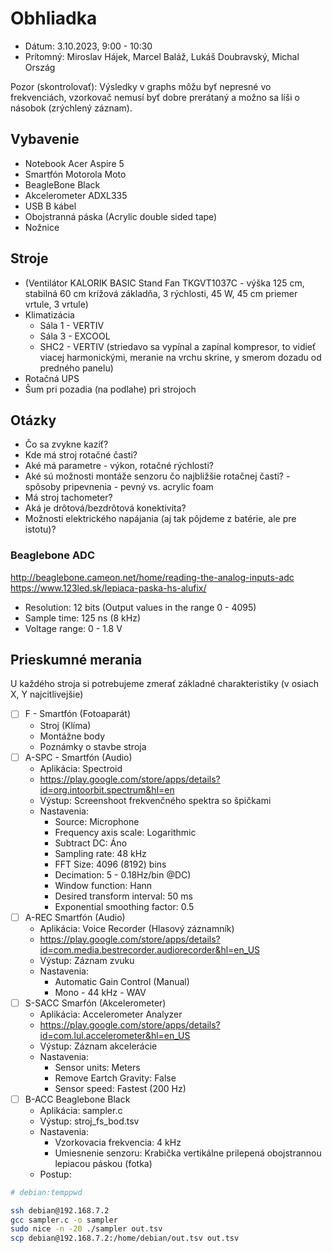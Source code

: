 # Obhliadka

- Dátum: 3.10.2023, 9:00 - 10:30
- Prítomný: Miroslav Hájek, Marcel Baláž, Lukáš Doubravský, Michal Ország


Pozor (skontrolovať): Výsledky v graphs môžu byť nepresné vo frekvenciách, vzorkovač nemusí byť dobre prerátaný a možno sa líši o násobok (zrýchlený záznam).


## Vybavenie
- Notebook Acer Aspire 5
- Smartfón Motorola Moto
- BeagleBone Black
- Akcelerometer ADXL335
- USB B kábel
- Obojstranná páska (Acrylic double sided tape)
- Nožnice

## Stroje
- (Ventilátor KALORIK BASIC Stand Fan TKGVT1037C  - výška 125 cm, stabilná 60 cm krížová základňa, 3 rýchlosti, 45 W, 45 cm priemer vrtule, 3 vrtule)
- Klimatizácia
	- Sála 1 - VERTIV
	- Sála 3 - EXCOOL
	- SHC2 - VERTIV  (striedavo sa vypínal a zapínal kompresor, to vidieť viacej harmonickými, meranie na vrchu skrine, y smerom dozadu od predného panelu)
- Rotačná UPS
- Šum pri pozadia (na podlahe) pri strojoch

## Otázky
- Čo sa zvykne kaziť?
- Kde má stroj rotačné časti?
- Aké má parametre - výkon, rotačné rýchlosti?
- Aké sú možnosti montáže senzoru čo najbližšie rotačnej časti? - spôsoby pripevnenia - pevný vs. acrylic foam
- Má stroj tachometer?
- Aká je drôtová/bezdrôtová konektivita?
-  Možnosti elektrického napájania (aj tak pôjdeme z batérie, ale pre istotu)?

### Beaglebone ADC
http://beaglebone.cameon.net/home/reading-the-analog-inputs-adc
https://www.123led.sk/lepiaca-paska-hs-alufix/
- Resolution: 12 bits (Output values in the range 0 - 4095)
- Sample time: 125 ns (8 kHz)
- Voltage range: 0 - 1.8 V

## Prieskumné merania
U každého stroja si potrebujeme zmerať základné charakteristiky (v osiach X, Y najcitlivejšie)
- [ ] F - Smartfón (Fotoaparát)
	-  Stroj (Klíma)
	-  Montážne body
	-  Poznámky o stavbe stroja
- [ ] A-SPC - Smartfón (Audio)
	- Aplikácia: Spectroid
	- https://play.google.com/store/apps/details?id=org.intoorbit.spectrum&hl=en
	- Výstup: Screenshoot frekvenčného spektra so špičkami
	- Nastavenia:
		- Source: Microphone
		- Frequency axis scale: Logarithmic
		- Subtract DC: Áno
		- Sampling rate: 48 kHz
		- FFT Size: 4096 (8192) bins
		- Decimation: 5 - 0.18Hz/bin @DC)
		- Window function: Hann
		- Desired transform interval: 50 ms
		- Exponential smoothing factor: 0.5
- [ ]  A-REC Smartfón (Audio)
	- Aplikácia: Voice Recorder (Hlasový záznamník)
	- https://play.google.com/store/apps/details?id=com.media.bestrecorder.audiorecorder&hl=en_US
	- Výstup: Záznam zvuku
	- Nastavenia:
		- Automatic Gain Control (Manual)
		- Mono - 44 kHz - WAV
- [ ] S-SACC Smarfón (Akcelerometer)
	-  Aplikácia: Accelerometer Analyzer
	-  https://play.google.com/store/apps/details?id=com.lul.accelerometer&hl=en_US
	- Výstup: Záznam akcelerácie
	-  Nastavenia:
		- Sensor units: Meters
		- Remove Eartch Gravity: False
		- Sensor speed: Fastest (200 Hz)
- [ ] B-ACC Beaglebone Black
	-  Aplikácia: sampler.c
	-  Výstup: stroj_fs_bod.tsv
	- Nastavenia:
		- Vzorkovacia frekvencia: 4 kHz
		- Umiesnenie senzoru: Krabička vertikálne prilepená obojstrannou lepiacou páskou (fotka)
	- Postup:
```bash
# debian:temppwd

ssh debian@192.168.7.2
gcc sampler.c -o sampler
sudo nice -n -20 ./sampler out.tsv
scp debian@192.168.7.2:/home/debian/out.tsv out.tsv
```

